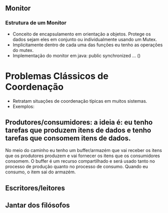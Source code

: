 ## Monitor 

### Estrutura de um Monitor 
- Conceito de encapsulamento em orientação a objetos. Protege os dados sejam eles em conjunto ou individualmente usando um Mutex.
- Implicitamente dentro de cada uma das funções eu tenho as operações do mutex.
- Implementação do monitor em java: public synchronized ... ()

# Problemas Clássicos de Coordenação 

- Retratam situações de coordenação típicas em muitos sistemas.
- Exemplos:
## Produtores/consumidores: a ideia é: eu tenho tarefas que produzem itens de dados e tenho tarefas que consomem itens de dados.
No meio do caminho eu tenho um buffer/armazém que vai receber os itens que os produtores produzem e vai fornecer os itens que os consumidores consomem. O buffer é um recurso compartilhado e será usado tanto
no processo de produção quanto no processo de consumo. Quando eu consumo, o item sai do armazém.

## Escritores/leitores

## Jantar dos filósofos
